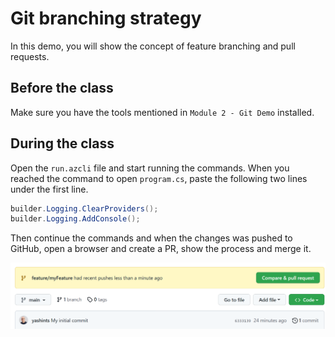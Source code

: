 # Git branching strategy

In this demo, you will show the concept of feature branching and pull requests.

## Before the class

Make sure you have the tools mentioned in `Module 2 - Git Demo` installed.

## During the class

Open the `run.azcli` file and start running the commands. When you reached the command to open `program.cs`, paste the following two lines under the first line.

```cs
builder.Logging.ClearProviders();
builder.Logging.AddConsole();
```

Then continue the commands and when the changes was pushed to GitHub, open a browser and create a PR, show the process and merge it.

![PR process on GitHub](./PR-start.png)
